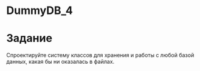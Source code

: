# DummyDB_4
# Задание
Спроектируйте систему классов для хранения и работы с любой базой данных, какая бы ни оказалась в файлах.
